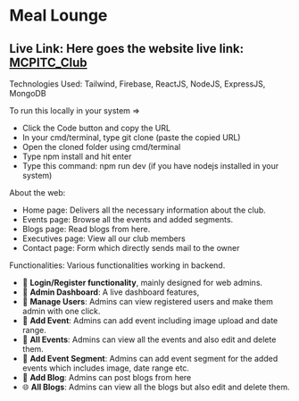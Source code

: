 # Meal Lounge

## Live Link: Here goes the website live link: [MCPITC_Club](https://mcpitc.web.app/)


Technologies Used: Tailwind, Firebase, ReactJS, NodeJS, ExpressJS, MongoDB

To run this locally in your system => 
- Click the Code button and copy the URL
- In your cmd/terminal, type git clone (paste the copied URL)
- Open the cloned folder using cmd/terminal
- Type npm install and hit enter
- Type this command: npm run dev (if you have nodejs installed in your system)


About the web:

- Home page: Delivers all the necessary information about the club.
- Events page: Browse all the events and added segments.
- Blogs page: Read blogs from here.
- Executives page: View all our club members
- Contact page: Form which directly sends mail to the owner

Functionalities: Various functionalities working in backend.
 - 👜 **Login/Register functionality**, mainly designed for web admins.
 - 🎈 **Admin Dashboard**: A live dashboard features,
 - 👫 **Manage Users**: Admins can view registered users and make them admin with one click.
 - 🤳 **Add Event**: Admins can add event including image upload and date range.
 - 💎 **All Events**: Admins can view all the events and also edit and delete them.
 - 💍 **Add Event Segment**: Admins can add event segment for the added events which includes image, date range etc.
 - 🧢 **Add Blog**: Admins can post blogs from here
 - 🌐 **All Blogs**: Admins can view all the blogs but also edit and delete them.

